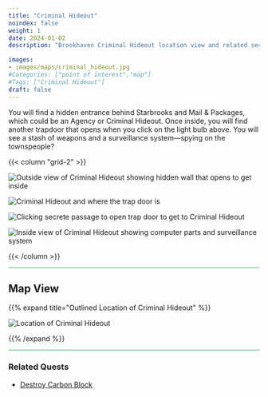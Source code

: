 ```yaml
---
title: "Criminal Hideout"
noindex: false
weight: 1
date: 2024-01-02
description: "Brookhaven Criminal Hideout location view and related secrets"

images:
- images/maps/criminal_hideout.jpg
#Categories: ["point of interest","map"]
#Tags: ["Criminal Hideout"]
draft: false
--- 
```


You will find a hidden entrance behind Starbrooks and Mail & Packages, which could be an Agency or Criminal Hideout. Once inside, you will find another trapdoor that opens when you click on the light bulb above. You will see a stash of weapons and a surveillance system—spying on the townspeople?

{{< column "grid-2" >}}


![Outside view of Criminal Hideout showing hidden wall that opens to get inside](/images/maps/criminal_hideout.jpg)

![Criminal Hideout and where the trap door is](/images/maps/criminal_hideout_to_trap_door.gif)

![Clicking secrete passage to open trap door to get to Criminal Hideout](/images/maps/criminal_hideout_click_trap_door.gif)

![Inside view of Criminal Hideout showing computer parts and surveillance system](/images/maps/criminal_hideout_inside.jpg)


{{< /column >}}

<hr style="background-color: #28b44c" size=8>

## Map View

{{% expand title="Outlined Location of Criminal Hideout" %}}

![Location of Criminal Hideout](/images/maps/criminal-hideout.png)

{{% /expand %}}


<hr style="background-color: #28b44c" size=8>


### Related Quests

- [Destroy Carbon Block](/lore/quests/destroy_carbon_blocks)